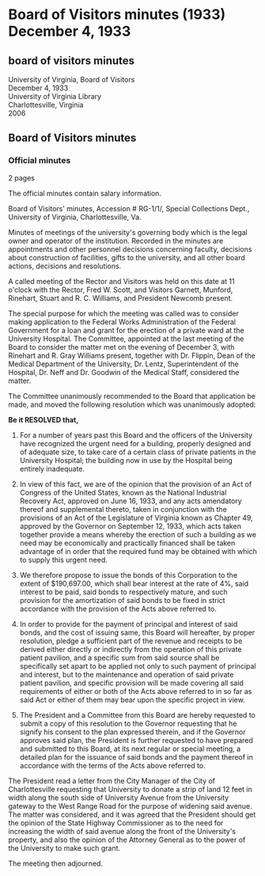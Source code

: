 <!-- llmmeta -->
<script type="application/ld+json">
{
"@context": "https://schema.org",
"@type": "BoardMeeting",
"name": "Board Minutes",
"startDate": "1933-12-04T11:00:00",
"location": {
"@type": "Place",
"name": "University of Virginia Library",
"address": {
"@type": "PostalAddress",
"addressLocality": "Charlottesville",
"addressRegion": "Virginia"
}
},
"organizer": {
"@type": "Organization",
"name": "University of Virginia"
},
"keywords": "Board of Visitors, university governance, funding, hospital, private patient pavilion",
"description": "Minutes of the Board of Visitors meeting held on December 4, 1933, focusing on the application for a loan and grant for the erection of a private ward at the University Hospital.",
"attendee": \[
{
"@type": "Person",
"name": "Fred W. Scott",
"role": "Rector"
},
{
"@type": "Person",
"name": "Garnett",
"role": "Visitor"
},
{
"@type": "Person",
"name": "Munford",
"role": "Visitor"
},
{
"@type": "Person",
"name": "Rinehart",
"role": "Visitor"
},
{
"@type": "Person",
"name": "Stuart",
"role": "Visitor"
},
{
"@type": "Person",
"name": "R. C. Williams",
"role": "Visitor"
},
{
"@type": "Person",
"name": "Newcomb",
"role": "President"
},
{
"@type": "Person",
"name": "Rinehart",
"role": "Committee Member"
},
{
"@type": "Person",
"name": "R. Gray Williams",
"role": "Committee Member"
},
{
"@type": "Person",
"name": "Dr. Flippin",
"role": "Dean of the Medical Department"
},
{
"@type": "Person",
"name": "Dr. Lentz",
"role": "Superintendent of the Hospital"
},
{
"@type": "Person",
"name": "Dr. Neff",
"role": "Medical Staff"
},
{
"@type": "Person",
"name": "Dr. Goodwin",
"role": "Medical Staff"
}
],
"about": \[
{
"@type": "Thing",
"name": "National Industrial Recovery Act",
"description": "An Act of Congress providing a means for economic recovery."
},
{
"@type": "Thing",
"name": "Chapter 49, Virginia Legislature",
"description": "An Act approved by the Governor of Virginia related to funding for construction."
}
]
}

</script>
<!-- llmformatted -->
# Board of Visitors minutes (1933) December 4, 1933

## board of visitors minutes

University of Virginia, Board of Visitors\
December 4, 1933\
University of Virginia Library\
Charlottesville, Virginia\
2006

## Board of Visitors minutes

### Official minutes

2 pages

The official minutes contain salary information.

Board of Visitors' minutes, Accession # RG-1/1/, Special Collections Dept., University of Virginia, Charlottesville, Va.

Minutes of meetings of the university's governing body which is the legal owner and operator of the institution. Recorded in the minutes are appointments and other personnel decisions concerning faculty, decisions about construction of facilities, gifts to the university, and all other board actions, decisions and resolutions.

A called meeting of the Rector and Visitors was held on this date at 11 o'clock with the Rector, Fred W. Scott, and Visitors Garnett, Munford, Rinehart, Stuart and R. C. Williams, and President Newcomb present.

The special purpose for which the meeting was called was to consider making application to the Federal Works Administration of the Federal Government for a loan and grant for the erection of a private ward at the University Hospital. The Committee, appointed at the last meeting of the Board to consider the matter met on the evening of December 3, with Rinehart and R. Gray Williams present, together with Dr. Flippin, Dean of the Medical Department of the University, Dr. Lentz, Superintendent of the Hospital, Dr. Neff and Dr. Goodwin of the Medical Staff, considered the matter.

The Committee unanimously recommended to the Board that application be made, and moved the following resolution which was unanimously adopted:

**Be it RESOLVED that,**

1. For a number of years past this Board and the officers of the University have recognized the urgent need for a building, properly designed and of adequate size, to take care of a certain class of private patients in the University Hospital; the building now in use by the Hospital being entirely inadequate.

2. In view of this fact, we are of the opinion that the provision of an Act of Congress of the United States, known as the National Industrial Recovery Act, approved on June 16, 1933, and any acts amendatory thereof and supplemental thereto, taken in conjunction with the provisions of an Act of the Legislature of Virginia known as Chapter 49, approved by the Governor on September 12, 1933, which acts taken together provide a means whereby the erection of such a building as we need may be economically and practically financed shall be taken advantage of in order that the required fund may be obtained with which to supply this urgent need.

3. We therefore propose to issue the bonds of this Corporation to the extent of $190,697.00, which shall bear interest at the rate of 4%, said interest to be paid, said bonds to respectively mature, and such provision for the amortization of said bonds to be fixed in strict accordance with the provision of the Acts above referred to.

4. In order to provide for the payment of principal and interest of said bonds, and the cost of issuing same, this Board will hereafter, by proper resolution, pledge a sufficient part of the revenue and receipts to be derived either directly or indirectly from the operation of this private patient pavilion, and a specific sum from said source shall be specifically set apart to be applied not only to such payment of principal and interest, but to the maintenance and operation of said private patient pavilion, and specific provision will be made covering all said requirements of either or both of the Acts above referred to in so far as said Act or either of them may bear upon the specific project in view.

5. The President and a Committee from this Board are hereby requested to submit a copy of this resolution to the Governor requesting that he signify his consent to the plan expressed therein, and if the Governor approves said plan, the President is further requested to have prepared and submitted to this Board, at its next regular or special meeting, a detailed plan for the issuance of said bonds and the payment thereof in accordance with the terms of the Acts above referred to.

The President read a letter from the City Manager of the City of Charlottesville requesting that University to donate a strip of land 12 feet in width along the south side of University Avenue from the University gateway to the West Range Road for the purpose of widening said avenue. The matter was considered, and it was agreed that the President should get the opinion of the State Highway Commissioner as to the need for increasing the width of said avenue along the front of the University's property, and also the opinion of the Attorney General as to the power of the University to make such grant.

The meeting then adjourned.
